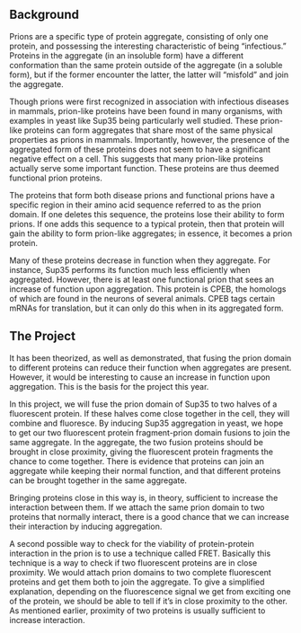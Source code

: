 ## Background

Prions are a specific type of protein aggregate, consisting of only one protein, and possessing the interesting characteristic of being “infectious.” Proteins in the aggregate (in an insoluble form) have a different conformation than the same protein outside of the aggregate (in a soluble form), but if the former encounter the latter, the latter will “misfold” and join the aggregate.

Though prions were first recognized in association with infectious diseases in mammals, prion-like proteins have been found in many organisms, with examples in yeast like Sup35 being particularly well studied. These prion-like proteins can form aggregates that share most of the same physical properties as prions in mammals. Importantly, however, the presence of the aggregated form of these proteins does not seem to have a significant negative effect on a cell. This suggests that many prion-like proteins actually serve some important function. These proteins are thus deemed functional prion proteins.

The proteins that form both disease prions and functional prions have a specific region in their amino acid sequence referred to as the prion domain. If one deletes this sequence, the proteins lose their ability to form prions. If one adds this sequence to a typical protein, then that protein will gain the ability to form prion-like aggregates; in essence, it becomes a prion protein.

Many of these proteins decrease in function when they aggregate. For instance, Sup35 performs its function much less efficiently when aggregated. However, there is at least one functional prion that sees an increase of function upon aggregation. This protein is CPEB, the homologs of which are found in the neurons of several animals. CPEB tags certain mRNAs for translation, but it can only do this when in its aggregated form.

## The Project

It has been theorized, as well as demonstrated, that fusing the prion domain to different proteins can reduce their function when aggregates are present. However, it would be interesting to cause an increase in function upon aggregation. This is the basis for the project this year.

In this project, we will fuse the prion domain of Sup35 to two halves of a fluorescent protein. If these halves come close together in the cell, they will combine and fluoresce. By inducing Sup35 aggregation in yeast, we hope to get our two fluorescent protein fragment-prion domain fusions to join the same aggregate. In the aggregate, the two fusion proteins should be brought in close proximity, giving the fluorescent protein fragments the chance to come together. There is evidence that proteins can join an aggregate while keeping their normal function, and that different proteins can be brought together in the same aggregate.

Bringing proteins close in this way is, in theory, sufficient to increase the interaction between them. If we attach the same prion domain to two proteins that normally interact, there is a good chance that we can increase their interaction by inducing aggregation.

A second possible way to check for the viability of protein-protein interaction in the prion is to use a technique called FRET. Basically this technique is a way to check if two fluorescent proteins are in close proximity. We would attach prion domains to two complete fluorescent proteins and get them both to join the aggregate. To give a simplified explanation, depending on the fluorescence signal we get from exciting one of the protein, we should be able to tell if it’s in close proximity to the other. As mentioned earlier, proximity of two proteins is usually sufficient to increase interaction.
